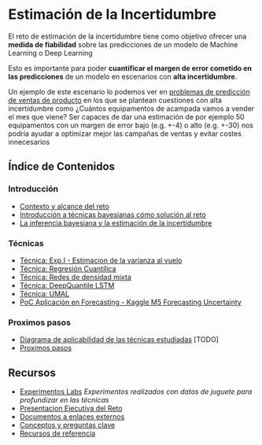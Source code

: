 # Estimación de la Incertidumbre 

El reto de estimación de la incertidumbre tiene como objetivo ofrecer una **medida de fiabilidad** sobre las predicciones de un modelo de Machine Learning o Deep Learning

Esto es importante para poder **cuantificar el margen de error cometido en las predicciones** de un modelo en escenarios con **alta incertidumbre**. 

Un ejemplo de este escenario lo podemos ver en [problemas de predicción de ventas de producto](/poc_forecasting_uncertainty) en los que se plantean cuestiones con alta incertidumbre como ¿Cuántos equipamentos de acampada vamos a vender el mes que viene? Ser capaces de dar una estimación de por ejemplo 50 equipamentos con un margen de error bajo (e.g. +-4) o alto (e.g. +-30) nos podría ayudar a optimizar mejor las campañas de ventas y evitar costes innecesarios

## Índice de Contenidos 

### Introducción
-   [Contexto y alcance del reto](/docs/contexto_industria/README.md)
-   [Introducción a técnicas bayesianas cómo solución al reto](/docs/tecnicas_bayesianas/README.md)
-   [La inferencia bayesiana y la estimación de la incertidumbre](/docs/problematica_bayesiana_y_estimacion_incertidumbre.md) 

### Técnicas
-   [Técnica: Exp.I - Estimacion de la varianza al vuelo](/docs/experimentos_labs/experimentos_q1/README.md)
-   [Técnica: Regresión Cuantílica](/poc_forecasting_uncertainty/techniques/quantile_regression/) 
-   [Técnica: Redes de densidad mixta](/docs/experimentos_labs/experimentos_q1/README.md#mdn)
-   [Técnica: DeepQuantile LSTM](/poc_forecasting_uncertainty/techniques/deepquantile_lstm/)
-   [Técnica: UMAL](/poc_forecasting_uncertainty/techniques/umal/)
-   [PoC Aplicación en Forecasting - Kaggle M5 Forecasting Uncertainty](/docs/forecasting_uncertainty/README.md) 

### Proximos pasos
-   [Diagrama de aplicabilidad de las técnicas estudiadas](/docs/problematica_incertidumbre/README.md) [TODO]
-   [Proximos pasos](#prox_pasos)

## Recursos 

* [Experimentos Labs](/labs_experiments) *Experimentos realizados con datos de juguete para profundizar en las técnicas*
* [Presentacion Ejecutiva del Reto](https://docs.google.com/presentation/d/1mRkL54FNAwC0YNSKmbeWWg-IJNR2ch6oCLktIXDMjfc) 
* [Documentos a enlaces externos](/docs/doc_externos.md)
* [Conceptos y preguntas clave](/core_questions/README.md)
* [Recursos de referencia](/docs/recursos_referencia.md)




